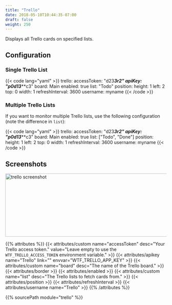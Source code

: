 ```yaml
---
title: "Trello"
date: 2018-05-10T10:44:35-07:00
draft: false
weight: 250
---
```


Displays all Trello cards on specified lists.

## Configuration

### Single Trello List

{{< code lang="yaml" >}}
trello:
  accessToken: "d23*******************************************3r2"
  apiKey: "p0d13*********************************************c3"
  board: Main
  enabled: true
  list: "Todo"
  position:
    height: 1
    left: 2
    top: 0
    width: 1
  refreshInterval: 3600
  username: myname
{{< /code >}}

### Multiple Trello Lists

If you want to monitor multiple Trello lists, use the following
configuration (note the difference in `list`):

{{< code lang="yaml" >}}
trello:
  accessToken: "d23*******************************************3r2"
  apiKey: "p0d13*********************************************c3"
  board: Main
  enabled: true
  list: ["Todo", "Done"]
  position:
    height: 1
    left: 2
    top: 0
    width: 1
  refreshInterval: 3600
  username: myname
{{< /code >}}

## Screenshots

<img class="screenshot" src="/imgs/modules/trello.png" width="640" height="197" alt="trello screenshot" />

{{% attributes %}}
  {{< attributes/custom name="accessToken" desc="Your Trello access token." value="Leave empty to use the `WTF_TRELLO_ACCESS_TOKEN` environment variable." >}}
  {{< attributes/apikey name="Trello" link="" envvar="WTF_TRELLO_APP_KEY" >}}
  {{< attributes/custom name="board" desc="The name of the Trello board." >}}
  {{< attributes/border >}}
  {{< attributes/enabled >}}
  {{< attributes/custom name="list" desc="The Trello lists to fetch cards from." >}}
  {{< attributes/position >}}
  {{< attributes/refreshInterval >}}
  {{< attributes/username name="Trello" >}}
{{% /attributes %}}

{{% sourcePath module="trello" %}}